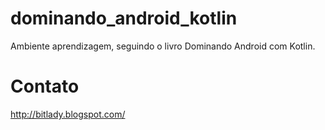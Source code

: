 # dominando_android_kotlin
Ambiente aprendizagem, seguindo o livro Dominando Android com Kotlin.

# Contato
http://bitlady.blogspot.com/
